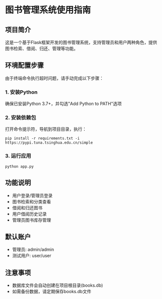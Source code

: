 # 图书管理系统使用指南

## 项目简介
这是一个基于Flask框架开发的图书管理系统，支持管理员和用户两种角色，提供图书检索、借阅、归还、管理等功能。

## 环境配置步骤
由于终端命令执行超时问题，请手动完成以下步骤：

### 1. 安装Python
确保已安装Python 3.7+，并勾选"Add Python to PATH"选项

### 2. 安装依赖包
打开命令提示符，导航到项目目录，执行：
```
pip install -r requirements.txt -i https://pypi.tuna.tsinghua.edu.cn/simple
```

### 3. 运行应用
```
python app.py
```

## 功能说明
- 用户登录/管理员登录
- 图书检索和分类查看
- 借阅和归还图书
- 用户借阅历史记录
- 管理员图书库存管理

## 默认账户
- 管理员: admin/admin
- 测试用户: user/user

## 注意事项
- 数据库文件会自动创建在项目根目录(books.db)
- 如需备份数据，请定期保存books.db文件